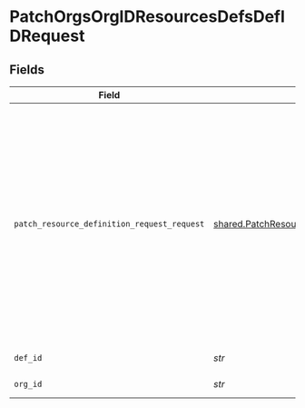 # PatchOrgsOrgIDResourcesDefsDefIDRequest


## Fields

| Field                                                                                                                                                                                                                                                                                                                                                                                                                                                                                                                                                     | Type                                                                                                                                                                                                                                                                                                                                                                                                                                                                                                                                                      | Required                                                                                                                                                                                                                                                                                                                                                                                                                                                                                                                                                  | Description                                                                                                                                                                                                                                                                                                                                                                                                                                                                                                                                               |
| --------------------------------------------------------------------------------------------------------------------------------------------------------------------------------------------------------------------------------------------------------------------------------------------------------------------------------------------------------------------------------------------------------------------------------------------------------------------------------------------------------------------------------------------------------- | --------------------------------------------------------------------------------------------------------------------------------------------------------------------------------------------------------------------------------------------------------------------------------------------------------------------------------------------------------------------------------------------------------------------------------------------------------------------------------------------------------------------------------------------------------- | --------------------------------------------------------------------------------------------------------------------------------------------------------------------------------------------------------------------------------------------------------------------------------------------------------------------------------------------------------------------------------------------------------------------------------------------------------------------------------------------------------------------------------------------------------- | --------------------------------------------------------------------------------------------------------------------------------------------------------------------------------------------------------------------------------------------------------------------------------------------------------------------------------------------------------------------------------------------------------------------------------------------------------------------------------------------------------------------------------------------------------- |
| `patch_resource_definition_request_request`                                                                                                                                                                                                                                                                                                                                                                                                                                                                                                               | [shared.PatchResourceDefinitionRequestRequest](../../models/shared/patchresourcedefinitionrequestrequest.md)                                                                                                                                                                                                                                                                                                                                                                                                                                              | :heavy_check_mark:                                                                                                                                                                                                                                                                                                                                                                                                                                                                                                                                        | The Resource Definition record details.<br/><br/>The PATCH operation would change the value of the property if it is included in the request payload JSON, and not `null`. Missing and `null` properties are ignored.<br/><br/>For the map properties, such as PatchResourceDefinitionRequest.DriverInputs, the merge operation is applied.<br/><br/>Merge rules are as follows:<br/><br/>- If a map property has a value, it is replaced (or added).<br/><br/>- If a map property is set to `null`, it is removed.<br/><br/>- If a map property is not included (missing in JSON), it remains unchanged. |
| `def_id`                                                                                                                                                                                                                                                                                                                                                                                                                                                                                                                                                  | *str*                                                                                                                                                                                                                                                                                                                                                                                                                                                                                                                                                     | :heavy_check_mark:                                                                                                                                                                                                                                                                                                                                                                                                                                                                                                                                        | The Resource Definition ID.<br/><br/>                                                                                                                                                                                                                                                                                                                                                                                                                                                                                                                     |
| `org_id`                                                                                                                                                                                                                                                                                                                                                                                                                                                                                                                                                  | *str*                                                                                                                                                                                                                                                                                                                                                                                                                                                                                                                                                     | :heavy_check_mark:                                                                                                                                                                                                                                                                                                                                                                                                                                                                                                                                        | The Organization ID.<br/><br/>                                                                                                                                                                                                                                                                                                                                                                                                                                                                                                                            |